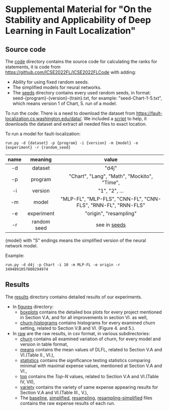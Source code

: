 # Supplemental Material for "On the Stability and Applicability of Deep Learning in Fault Localization"

## Source code

The [code](code) directory contains the source code for calculating the ranks for statements, it is code from https://github.com/ICSE2022FL/ICSE2022FLCode with adding:
- Ability for using fixed random seeds.
- The simplified models for neural networks. 
- The [seeds](code/seeds) directory contains every used random seeds, in format: seed-{program}-{version}-{train}.txt, for example: "seed-Chart-1-5.txt", which means version 1 of Chart, 5. run of a model.

To run the code:
There is a need to download the dataset from https://fault-localization.cs.washington.edu/data/. We included a [script](code/download_d4j_data.py) to help, it downloads the dataset and extract all needed files to exact location.

To run a model for fault-localization:

```run.py -d {dataset} -p {program} -i {version} -m {model} -e {experiment} -r {random_seed}```

| name |   meaning   |                             value                             |
|:----:|:-----------:|:-------------------------------------------------------------:|
|  -d  |   dataset   |                             "d4j"                             |
|  -p  |   program   |            "Chart", "Lang", "Math", "Mockito", "Time",        |
|  -i  |   version   |                         "1", "2", ...                         |
|  -m  |    model    | "MLP-FL", "MLP-FLS", "CNN-FL", "CNN-FLS", "RNN-FL", "RNN-FLS" |
|  -e  | experiment  |                    "origin", "resampling"                     |
|  -r  | random seed |                  see in [seeds](code/seeds)                   |

{model} with "S" endings means the simplified version of the neural network model. 

Example:

```run.py -d d4j -p Chart -i 10 -m MLP-FL -e origin -r 3494891057880294974```

## Results

The [results](results) directory contains detailed results of our experiments.
- In [figures](results/figures) directory:
  - [boxplots](results/figures/boxplots) contains the detailed box plots for every project mentioned in Section V.A, and for all improvements in section VI. as well,
  - [churn-histograms](results/figures/churn-histograms) contains histograms for every examined churn setting, related to Section V.B and VI. (Figure 4. and 5.).
- In [raw](results/raw) are the raw results, in csv format, in various subdirectories:
  - [churn](results/raw/churn) contains all examined variation of churn, for every model and version in table format,
  - [means](results/raw/means) contains the mean values of DLFL, related to Section V.A and VI.(Table II., VI.),
  - [statistics](results/raw/statistics) contains the significance testing statistics comparing minimal with maximal expense values, mentioned at Section V.A and VI.,
  - [top](results/raw/top) contains the *Top-N* values, related to Section V.A and VI.(Table IV, VII),
  - [variety](results/raw/variety) contains the variety of same expense appearing results for Section V.A and VI.(Table III., V.),
  - The [baseline](results/raw/origin_baseline.csv), [simplified](results/raw/origin_simplified.csv), [resampling](results/raw/resampling_basic.csv), [resampling-simplified](results/raw/resampling_simplified.csv) files contains the raw expense results of each run.
